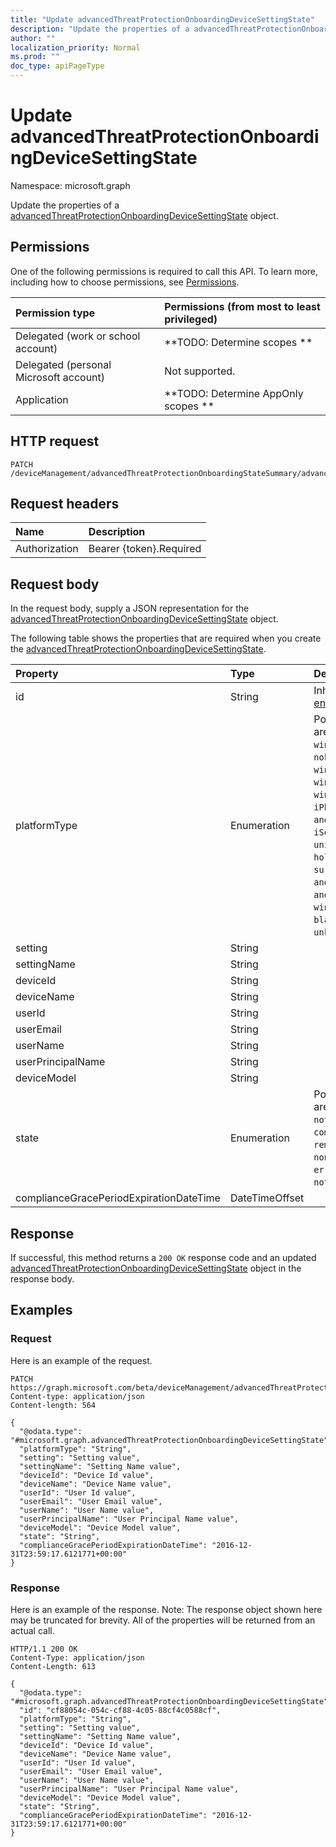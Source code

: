 ```yaml
---
title: "Update advancedThreatProtectionOnboardingDeviceSettingState"
description: "Update the properties of a advancedThreatProtectionOnboardingDeviceSettingState object."
author: ""
localization_priority: Normal
ms.prod: ""
doc_type: apiPageType
---
```


# Update advancedThreatProtectionOnboardingDeviceSettingState

Namespace: microsoft.graph

Update the properties of a [advancedThreatProtectionOnboardingDeviceSettingState](../resources/advancedthreatprotectiononboardingdevicesettingstate.md) object.

## Permissions
One of the following permissions is required to call this API. To learn more, including how to choose permissions, see [Permissions](/concepts/permissions-reference.md).

|Permission type|Permissions (from most to least privileged)|
|:---|:---|
|Delegated (work or school account)|**TODO: Determine scopes **|
|Delegated (personal Microsoft account)|Not supported.|
|Application|**TODO: Determine AppOnly scopes **|

## HTTP request
<!-- {
  "blockType": "ignored"
}
-->
``` http
PATCH /deviceManagement/advancedThreatProtectionOnboardingStateSummary/advancedThreatProtectionOnboardingDeviceSettingStates/{advancedThreatProtectionOnboardingDeviceSettingStateId}
```

## Request headers
|Name|Description|
|:---|:---|
|Authorization|Bearer {token}.Required|

## Request body
In the request body, supply a JSON representation for the [advancedThreatProtectionOnboardingDeviceSettingState](../resources/advancedthreatprotectiononboardingdevicesettingstate.md) object.

The following table shows the properties that are required when you create the [advancedThreatProtectionOnboardingDeviceSettingState](../resources/advancedthreatprotectiononboardingdevicesettingstate.md).

|Property|Type|Description|
|:---|:---|:---|
|id|String| Inherited from [entity](../resources/entity.md)|
|platformType|Enumeration| Possible values are: `desktop`, `windowsRT`, `winMO6`, `nokia`, `windowsPhone`, `mac`, `winCE`, `winEmbedded`, `iPhone`, `iPad`, `iPod`, `android`, `iSocConsumer`, `unix`, `macMDM`, `holoLens`, `surfaceHub`, `androidForWork`, `androidEnterprise`, `windows10x`, `blackberry`, `palm`, `unknown`.|
|setting|String||
|settingName|String||
|deviceId|String||
|deviceName|String||
|userId|String||
|userEmail|String||
|userName|String||
|userPrincipalName|String||
|deviceModel|String||
|state|Enumeration| Possible values are: `unknown`, `notApplicable`, `compliant`, `remediated`, `nonCompliant`, `error`, `conflict`, `notAssigned`.|
|complianceGracePeriodExpirationDateTime|DateTimeOffset||



## Response
If successful, this method returns a `200 OK` response code and an updated [advancedThreatProtectionOnboardingDeviceSettingState](../resources/advancedthreatprotectiononboardingdevicesettingstate.md) object in the response body.

## Examples

### Request
Here is an example of the request.
<!-- {
  "blockType": "request",
  "name": "update_advancedthreatprotectiononboardingdevicesettingstate"
}
-->
``` http
PATCH https://graph.microsoft.com/beta/deviceManagement/advancedThreatProtectionOnboardingStateSummary/advancedThreatProtectionOnboardingDeviceSettingStates/{advancedThreatProtectionOnboardingDeviceSettingStateId}
Content-type: application/json
Content-length: 564

{
  "@odata.type": "#microsoft.graph.advancedThreatProtectionOnboardingDeviceSettingState",
  "platformType": "String",
  "setting": "Setting value",
  "settingName": "Setting Name value",
  "deviceId": "Device Id value",
  "deviceName": "Device Name value",
  "userId": "User Id value",
  "userEmail": "User Email value",
  "userName": "User Name value",
  "userPrincipalName": "User Principal Name value",
  "deviceModel": "Device Model value",
  "state": "String",
  "complianceGracePeriodExpirationDateTime": "2016-12-31T23:59:17.6121771+00:00"
}
```

### Response
Here is an example of the response. Note: The response object shown here may be truncated for brevity. All of the properties will be returned from an actual call.
<!-- {
  "blockType": "response",
  "truncated": true
}
-->
``` http
HTTP/1.1 200 OK
Content-Type: application/json
Content-Length: 613

{
  "@odata.type": "#microsoft.graph.advancedThreatProtectionOnboardingDeviceSettingState",
  "id": "cf88054c-054c-cf88-4c05-88cf4c0588cf",
  "platformType": "String",
  "setting": "Setting value",
  "settingName": "Setting Name value",
  "deviceId": "Device Id value",
  "deviceName": "Device Name value",
  "userId": "User Id value",
  "userEmail": "User Email value",
  "userName": "User Name value",
  "userPrincipalName": "User Principal Name value",
  "deviceModel": "Device Model value",
  "state": "String",
  "complianceGracePeriodExpirationDateTime": "2016-12-31T23:59:17.6121771+00:00"
}
```

